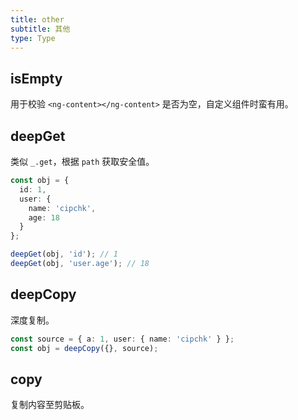```yaml
---
title: other
subtitle: 其他
type: Type
---
```


## isEmpty

用于校验 `<ng-content></ng-content>` 是否为空，自定义组件时蛮有用。

## deepGet

类似 `_.get`，根据 `path` 获取安全值。

```ts
const obj = {
  id: 1,
  user: {
    name: 'cipchk',
    age: 18
  }
};

deepGet(obj, 'id'); // 1
deepGet(obj, 'user.age'); // 18
```

## deepCopy

深度复制。

```ts
const source = { a: 1, user: { name: 'cipchk' } };
const obj = deepCopy({}, source);
```

## copy

复制内容至剪贴板。
